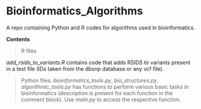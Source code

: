 # Bioinformatics_Algorithms
A repo containing Python and R codes for algorithms used in bioinformatics.

**Contents**
> R files

*add_rsids_to_variants.R* contains code that adds RSIDS to variants present in a text file (IDs taken from the dbsnp database or any vcf file).


> Python files.
*bioinformatics_tools.py*, *bio_structures.py*, *algorithmic_tools.py* has functions to perform various basic tasks in bioinformatics (description is present for each function in the comment block). Use *main.py* to access the respective function.

